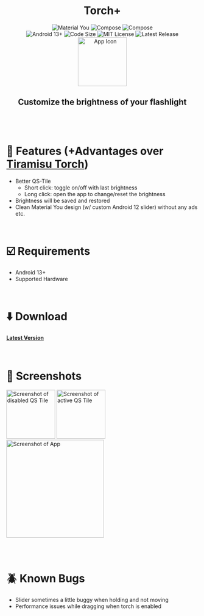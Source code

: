 <div align="center">
    <h1>Torch+</h1>
    <img src="https://img.shields.io/badge/Material%20You-efc6bf?style=flat&logo=material%20design&logoColor=black" alt="Material You">
    <img src="https://img.shields.io/badge/Kotlin-af26f2?logo=kotlin&style=flat&logoColor=white" alt="Compose">
    <img src="https://img.shields.io/badge/Jetpack%20Compose-4285F4?logo=jetpack%20compose&style=flat&logoColor=white" alt="Compose">
    <br/>
    <img src="https://img.shields.io/badge/Android->=13-3DDC84?logo=android" alt="Android 13+">
    <img src="https://img.shields.io/github/languages/code-size/bennett-sh/torchplus" alt="Code Size">
    <img src="https://img.shields.io/badge/license-MIT-green" alt="MIT License">
    <img src="https://img.shields.io/github/v/release/bennett-sh/torchplus" alt="Latest Release"><br/>
    <img src="https://user-images.githubusercontent.com/110846042/184550369-008500ee-8802-43ec-9b2a-87bdd5363997.png" alt="App Icon" width=128>
<h2>Customize the brightness of your flashlight<br/><br/></h2>
</div><br/>

<h1>🧩 Features (+Advantages over <a href="https://github.com/takusan23/AndroidTiramisuTorch">Tiramisu Torch</a>)</h1>

- Better QS-Tile
    - Short click: toggle on/off with last brightness
    - Long click: open the app to change/reset the brightness
- Brightness will be saved and restored
- Clean Material You design (w/ custom Android 12 slider) without any ads etc.

<br/><h1>☑️ Requirements</h1>

- Android 13+
- Supported Hardware

<br/><h1>⬇️ Download</h1>

#### [<span color="#00a6ed"> Latest Version</span>](https://github.com/bennett-sh/TorchPlus/releases/latest)

<br/><h1>📱 Screenshots</h1>

    
<div>
    <div>
        <img alt="Screenshot of disabled QS Tile" src="https://user-images.githubusercontent.com/110846042/184551822-0e510d09-0b8d-47cd-9091-42014f234167.png" width="128">
        <img alt="Screenshot of active QS Tile" src="https://user-images.githubusercontent.com/110846042/184551823-f7f28a42-7363-4248-aa2f-b76c706717be.png" width="128">
    </div>
    <img alt="Screenshot of App" src="https://user-images.githubusercontent.com/110846042/184551587-12c38663-dfb5-4e15-a8fa-206bfc6ecde4.png" width=256><br/>
</div>

<br/><br/>
<h1>🪲 Known Bugs</h1>

- Slider sometimes a little buggy when holding and not moving
- Performance issues while dragging when torch is enabled
